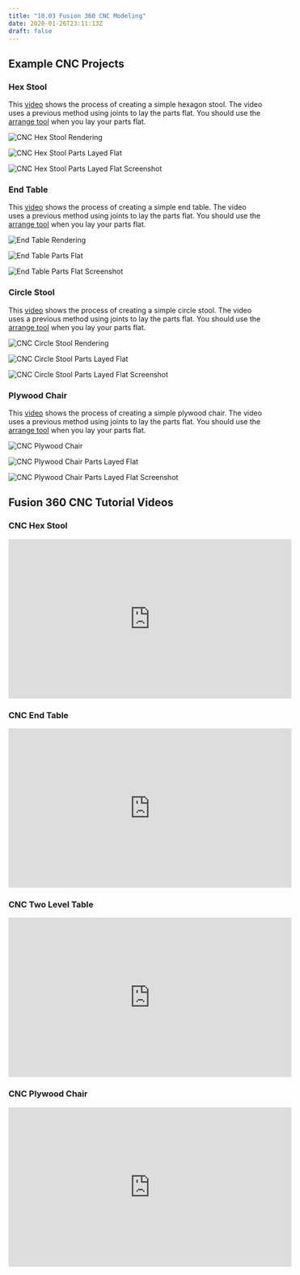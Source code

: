 ```yaml
---
title: "10.03 Fusion 360 CNC Modeling"
date: 2020-01-26T23:11:13Z
draft: false
---
```


## Example CNC Projects

### Hex Stool

This [video](https://youtu.be/9utpuieg5lI) shows the process of creating a simple hexagon stool. The video uses a previous method using joints to lay the parts flat. You should use the [arrange tool](https://youtu.be/GzknioA34F8) when you lay your parts flat.

<div class="gallery-grid">

![CNC Hex Stool Rendering](2021-hex-stool-rendering.jpg)

![CNC Hex Stool Parts Layed Flat](2021-hex-stool-rendering-parts-flat.jpg)

![CNC Hex Stool Parts Layed Flat Screenshot](2021-hex-stool-screenshot-parts-flat.png)

</div>

### End Table

This [video](https://youtu.be/GzknioA34F8) shows the process of creating a simple end table. The video uses a previous method using joints to lay the parts flat. You should use the [arrange tool](https://youtu.be/GzknioA34F8) when you lay your parts flat.

<div class="gallery-grid">

![End Table Rendering](2021-end-table-rendering.jpg)

![End Table Parts Flat](2021-end-table-rendering-parts-flat.jpg)

![End Table Parts Flat Screenshot](2021-end-table-screenshot-parts-flat.png)

</div>

### Circle Stool

This [video](https://youtu.be/I6FEMdtcrpI) shows the process of creating a simple circle stool. The video uses a previous method using joints to lay the parts flat. You should use the [arrange tool](https://youtu.be/GzknioA34F8) when you lay your parts flat.

<div class="gallery-grid">

![CNC Circle Stool Rendering](2021-circle-stool-rendering.jpg)

![CNC Circle Stool Parts Layed Flat](2021-circle-stool-rendering-parts-flat.jpg)

![CNC Circle Stool Parts Layed Flat Screenshot](2021-circle-stool-screenshot-of-parts-flat.png)

</div>

### Plywood Chair

This [video](https://youtu.be/GqXQ8TdzYRE) shows the process of creating a simple plywood chair. The video uses a previous method using joints to lay the parts flat. You should use the [arrange tool](https://youtu.be/GzknioA34F8) when you lay your parts flat.

<div class="gallery-grid">

![CNC Plywood Chair](2021-cnc-chair-rendering.png)

![CNC Plywood Chair Parts Layed Flat](2021-cnc-chair-rendering-parts-flat.jpg)

![CNC Plywood Chair Parts Layed Flat Screenshot](2021-cnc-chair-screenshot-parts-flat.png)

</div>

## Fusion 360 CNC Tutorial Videos

<div class="video-grid">

<div class="video-card">

### CNC Hex Stool

<div class="iframe-16-9-container" ><iframe class="youTubeIframe" src="https://www.youtube.com/embed/9utpuieg5lI?rel=0" width="560" height="315" frameborder="0" allowfullscreen="allowfullscreen"></iframe>
</div>
</div>

<div class="video-card">

### CNC End Table

<div class="iframe-16-9-container" ><iframe class="youTubeIframe" src="https://www.youtube.com/embed/GzknioA34F8?rel=0" width="560" height="315" frameborder="0" allowfullscreen="allowfullscreen"></iframe>
</div>
</div>

<div class="video-card">

### CNC Two Level Table

<div class="iframe-16-9-container" ><iframe class="youTubeIframe" src="https://www.youtube.com/embed/I6FEMdtcrpI?rel=0" width="560" height="315" frameborder="0" allowfullscreen="allowfullscreen"></iframe>
</div>
</div>

<div class="video-card">

### CNC Plywood Chair

<div class="iframe-16-9-container" ><iframe class="youTubeIframe" src="https://www.youtube.com/embed/GqXQ8TdzYRE?rel=0" width="560" height="315" frameborder="0" allowfullscreen="allowfullscreen"></iframe>
</div>
</div>

</div>
